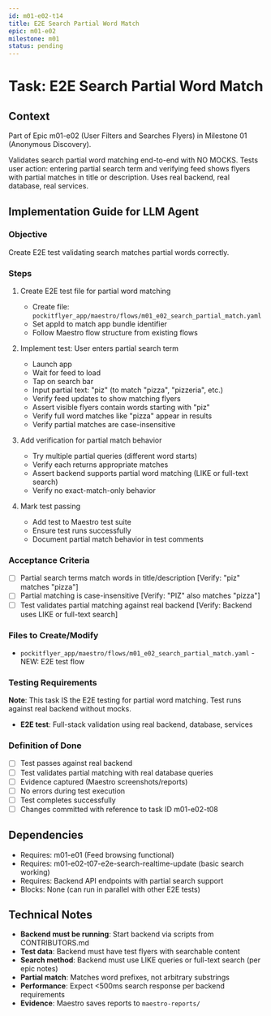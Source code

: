 ```yaml
---
id: m01-e02-t14
title: E2E Search Partial Word Match
epic: m01-e02
milestone: m01
status: pending
---
```


# Task: E2E Search Partial Word Match

## Context
Part of Epic m01-e02 (User Filters and Searches Flyers) in Milestone 01 (Anonymous Discovery).

Validates search partial word matching end-to-end with NO MOCKS. Tests user action: entering partial search term and verifying feed shows flyers with partial matches in title or description. Uses real backend, real database, real services.

## Implementation Guide for LLM Agent

### Objective
Create E2E test validating search matches partial words correctly.

### Steps

1. Create E2E test file for partial word matching
   - Create file: `pockitflyer_app/maestro/flows/m01_e02_search_partial_match.yaml`
   - Set appId to match app bundle identifier
   - Follow Maestro flow structure from existing flows

2. Implement test: User enters partial search term
   - Launch app
   - Wait for feed to load
   - Tap on search bar
   - Input partial text: "piz" (to match "pizza", "pizzeria", etc.)
   - Verify feed updates to show matching flyers
   - Assert visible flyers contain words starting with "piz"
   - Verify full word matches like "pizza" appear in results
   - Verify partial matches are case-insensitive

3. Add verification for partial match behavior
   - Try multiple partial queries (different word starts)
   - Verify each returns appropriate matches
   - Assert backend supports partial word matching (LIKE or full-text search)
   - Verify no exact-match-only behavior

4. Mark test passing
   - Add test to Maestro test suite
   - Ensure test runs successfully
   - Document partial match behavior in test comments

### Acceptance Criteria
- [ ] Partial search terms match words in title/description [Verify: "piz" matches "pizza"]
- [ ] Partial matching is case-insensitive [Verify: "PIZ" also matches "pizza"]
- [ ] Test validates partial matching against real backend [Verify: Backend uses LIKE or full-text search]

### Files to Create/Modify
- `pockitflyer_app/maestro/flows/m01_e02_search_partial_match.yaml` - NEW: E2E test flow

### Testing Requirements
**Note**: This task IS the E2E testing for partial word matching. Test runs against real backend without mocks.

- **E2E test**: Full-stack validation using real backend, database, services

### Definition of Done
- [ ] Test passes against real backend
- [ ] Test validates partial matching with real database queries
- [ ] Evidence captured (Maestro screenshots/reports)
- [ ] No errors during test execution
- [ ] Test completes successfully
- [ ] Changes committed with reference to task ID m01-e02-t08

## Dependencies
- Requires: m01-e01 (Feed browsing functional)
- Requires: m01-e02-t07-e2e-search-realtime-update (basic search working)
- Requires: Backend API endpoints with partial search support
- Blocks: None (can run in parallel with other E2E tests)

## Technical Notes
- **Backend must be running**: Start backend via scripts from CONTRIBUTORS.md
- **Test data**: Backend must have test flyers with searchable content
- **Search method**: Backend must use LIKE queries or full-text search (per epic notes)
- **Partial match**: Matches word prefixes, not arbitrary substrings
- **Performance**: Expect <500ms search response per backend requirements
- **Evidence**: Maestro saves reports to `maestro-reports/`
